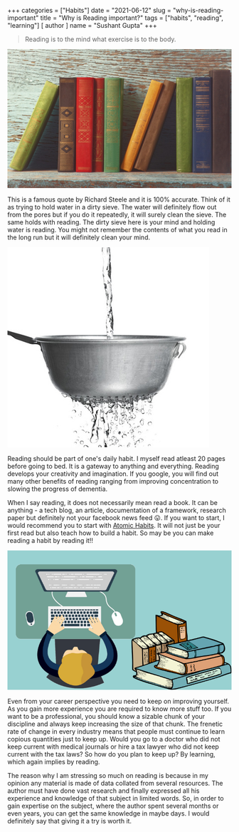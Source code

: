+++
categories = ["Habits"]
date = "2021-06-12"
slug = "why-is-reading-important"
title = "Why is Reading important?"
tags = ["habits", "reading", "learning"]
[ author ]
  name = "Sushant Gupta"
+++

> Reading is to the mind what exercise is to the body.


![books](/img/reading/books.jpg)


This is a famous quote by Richard Steele and it is 100% accurate. 
Think of it as trying to hold water in a dirty sieve. 
The water will definitely flow out from the pores but if you do it repeatedly, it will surely clean the sieve. The same holds with reading.
The dirty sieve here is your mind and holding water is reading.
You might not remember the contents of what you read in the long run but it will definitely clean your mind.

![sieve](/img/reading/sieve.jpg)

Reading should be part of one's daily habit. 
I myself read atleast 20 pages before going to bed. 
It is a gateway to anything and everything.
Reading develops your creativity and imagination.
If you google, you will find out many other benefits of reading ranging from improving concentration to slowing the progress of dementia.


When I say reading, it does not necessarily mean read a book. 
It can be anything - a tech blog, an article, documentation of a framework, research paper but definitely not your facebook news feed 😛. 
If you want to start, I would recommend you to start with [Atomic Habits](https://www.amazon.in/Atomic-Habits-Proven-Build-Break-ebook/dp/B01N5AX61W).
It will not just be your first read but also teach how to build a habit. 
So may be you can make reading a habit by reading it!! 

![paper](/img/reading/paper.png)

Even from  your career perspective you need to keep on improving yourself. 
As you gain more experience you are required to know more stuff too.
If you want to be a professional, you should know a sizable chunk of your discipline and always keep increasing the size of that chunk.
The frenetic rate of change in every industry means that people must continue to learn copious quantities just to keep up.
Would you go to a doctor who did not keep current with medical journals or hire a tax lawyer who did not keep current with the tax laws?
So how do you plan to keep up? 
By learning, which again implies by reading. 

The reason why I am stressing so much on reading is because in my opinion any material is made of data collated from several resources.
The author must have done vast research and finally expressed all his experience and knowledge of that subject in limited words.
So, in order to gain expertise on the subject, where the author spent several months or even years, you can get the same knowledge in maybe days.
I would definitely say that giving it a try is worth it.  
